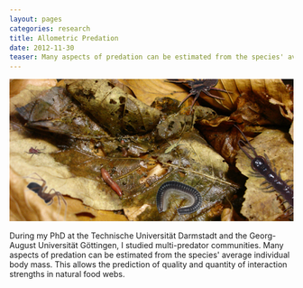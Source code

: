 ```yaml
---
layout: pages
categories: research
title: Allometric Predation
date: 2012-11-30
teaser: Many aspects of predation can be estimated from the species' average individual body mass. This allows the prediction of quality and quantity of interaction strengths in natural food webs.
---
```


![Allometric predation](/assets/img/2013-11-allometry-600.jpg)

During my PhD at the Technische Universität Darmstadt and the Georg-August Universität Göttingen, I studied multi-predator communities. Many aspects of predation can be estimated from the species' average individual body mass. This allows the prediction of quality and quantity of interaction strengths in natural food webs. <!-- more -->

